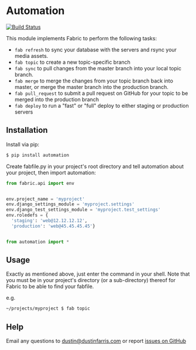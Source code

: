 Automation
==========

[![Build Status](https://travis-ci.org/dustinfarris/automation.png?branch=master)](TravisCI)

This module implements Fabric to perform the following tasks:

  * ``fab refresh`` to sync your database with the servers and rsync
    your media assets.
  * ``fab topic`` to create a new topic-specific branch
  * ``fab sync`` to pull changes from the master branch into your local
    topic branch.
  * ``fab merge`` to merge the changes from your topic branch back into
    master, or merge the master branch into the production branch.
  * ``fab pull_request`` to submit a pull request on GitHub for your
    topic to be merged into the production branch
  * ``fab deploy`` to run a "fast" or "full" deploy to either staging or
    production servers

Installation
------------

Install via pip:

```sh
$ pip install automation
```

Create fabfile.py in your project's root directory and tell automation
about your project, then import automation:

```python
from fabric.api import env


env.project_name = 'myproject'
env.django_settings_module = 'myproject.settings'
env.django_test_settings_module = 'myproject.test_settings'
env.roledefs = {
  'staging': 'web@12.12.12.12',
  'production': 'web@45.45.45.45'}


from automation import *
```

Usage
-----

Exactly as mentioned above, just enter the command in your shell.  Note
that you must be in your project's directory (or a sub-directory)
thereof for Fabric to be able to find your fabfile.

e.g.

```sh
~/projects/myproject $ fab topic
```

Help
----

Email any questions to
[dustin@dustinfarris.com](mailto:dustin@dustinfarris.com) or report
[issues on GitHub](https://github.com/dustinfarris/automation/issues)
